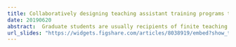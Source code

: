 ```yaml
---
title: Collaboratively designing teaching assistant training programs to address institution-specific needs
date: 20190620
abstract:  Graduate students are usually recipients of finite teaching assistant (TA) training programs, yet they are rarely considered collaborators when these trainings are developed. The dedicated faculty designing TA training programs often have graduate experiences from other institutions and may be blind to the specific concerns of new graduate student TAs at their current institution. Training programs developed without insight and support from experienced TAs, therefore, fail to address institution-specific concerns. We report a graduate student-led initiative to create an iterative and collaborative TA training design process that incorporates the expertise of experienced TAs, chemistry faculty, and education experts. This annual design process strengthens the relationship between multiple stakeholders while offering professional development for graduate students interested in chemical education and instructional design. We present a blueprint for other departments to continuously improve and facilitate their TA training programs alongside experienced TAs. Presented by James C. Schwabacher at the American Chemical Society's Spring 2019 National Meeting in Orlando, FL, USA. 
url_slides: "https://widgets.figshare.com/articles/8038919/embed?show_title=1"
---
```

